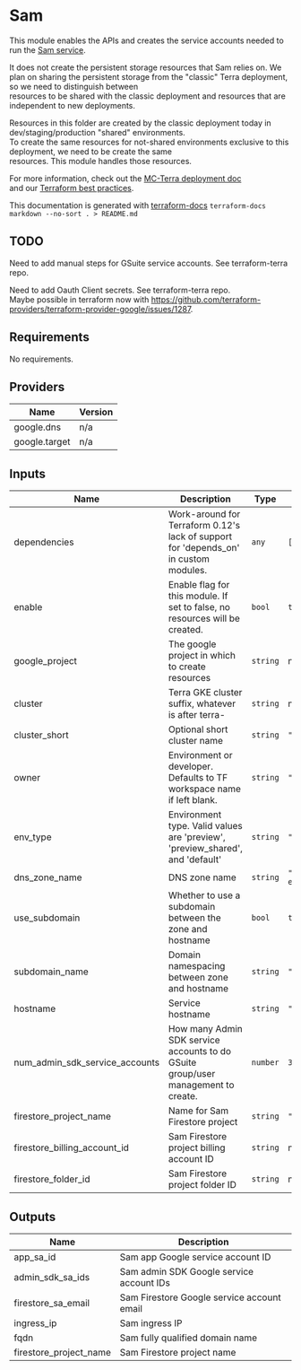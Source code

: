 # Sam

This module enables the APIs and creates the service accounts needed to run the
[Sam service](https://github.com/broadinstitute/sam/).

It does not create the persistent storage resources that Sam relies on. We plan on sharing the persistent storage from the "classic" Terra deployment, so we need to distinguish between  
resources to be shared with the classic deployment and resources that are independent to new deployments.

Resources in this folder are created by the classic deployment today in dev/staging/production "shared" environments.  
To create the same resources for not-shared environments exclusive to this deployment, we need to be create the same  
resources. This module handles those resources.

For more information, check out the [MC-Terra deployment doc](https://docs.dsp-devops.broadinstitute.org/mc-terra/mcterra-deployment)  
and our [Terraform best practices](https://docs.dsp-devops.broadinstitute.org/best-practices-guides/terraform).

This documentation is generated with [terraform-docs](https://github.com/segmentio/terraform-docs)
`terraform-docs markdown --no-sort . > README.md`

## TODO  
Need to add manual steps for GSuite service accounts. See terraform-terra repo.

Need to add Oauth Client secrets. See terraform-terra repo.  
Maybe possible in terraform now with https://github.com/terraform-providers/terraform-provider-google/issues/1287.

## Requirements

No requirements.

## Providers

| Name | Version |
|------|---------|
| google.dns | n/a |
| google.target | n/a |

## Inputs

| Name | Description | Type | Default | Required |
|------|-------------|------|---------|:--------:|
| dependencies | Work-around for Terraform 0.12's lack of support for 'depends\_on' in custom modules. | `any` | `[]` | no |
| enable | Enable flag for this module. If set to false, no resources will be created. | `bool` | `true` | no |
| google\_project | The google project in which to create resources | `string` | n/a | yes |
| cluster | Terra GKE cluster suffix, whatever is after terra- | `string` | n/a | yes |
| cluster\_short | Optional short cluster name | `string` | `""` | no |
| owner | Environment or developer. Defaults to TF workspace name if left blank. | `string` | `""` | no |
| env\_type | Environment type. Valid values are 'preview', 'preview\_shared', and 'default' | `string` | `"default"` | no |
| dns\_zone\_name | DNS zone name | `string` | `"dsp-envs"` | no |
| use\_subdomain | Whether to use a subdomain between the zone and hostname | `bool` | `true` | no |
| subdomain\_name | Domain namespacing between zone and hostname | `string` | `""` | no |
| hostname | Service hostname | `string` | `""` | no |
| num\_admin\_sdk\_service\_accounts | How many Admin SDK service accounts to do GSuite group/user management to create. | `number` | `3` | no |
| firestore\_project\_name | Name for Sam Firestore project | `string` | `""` | no |
| firestore\_billing\_account\_id | Sam Firestore project billing account ID | `string` | n/a | yes |
| firestore\_folder\_id | Sam Firestore project folder ID | `string` | n/a | yes |

## Outputs

| Name | Description |
|------|-------------|
| app\_sa\_id | Sam app Google service account ID |
| admin\_sdk\_sa\_ids | Sam admin SDK Google service account IDs |
| firestore\_sa\_email | Sam Firestore Google service account email |
| ingress\_ip | Sam ingress IP |
| fqdn | Sam fully qualified domain name |
| firestore\_project\_name | Sam Firestore project name |

